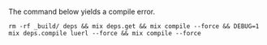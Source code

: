 The command below yields a compile error.
```
rm -rf _build/ deps && mix deps.get && mix compile --force && DEBUG=1 mix deps.compile luerl --force && mix compile --force
```

